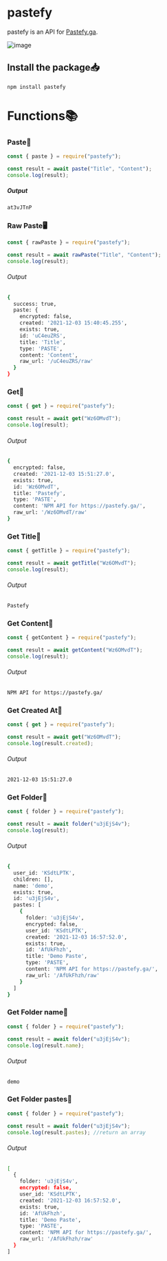 # pastefy

pastefy is an API for [Pastefy.ga](https://pastefy.ga/).

![image](https://dxkyy.kill-all.men/5hjwhGlQh.png)

## Install the package📥

```bash
npm install pastefy
```

# Functions📚

### Paste📄

```js
const { paste } = require("pastefy");

const result = await paste("Title", "Content");
console.log(result);
```

##### Output

```bash
at3vJTnP
```

### Raw Paste🖥️

```js
const { rawPaste } = require("pastefy");

const result = await rawPaste("Title", "Content");
console.log(result);
```

###### Output

```bash
{
  success: true,
  paste: {
    encrypted: false,
    created: '2021-12-03 15:40:45.255',
    exists: true,
    id: 'uC4euZRS',
    title: 'Title',
    type: 'PASTE',
    content: 'Content',
    raw_url: '/uC4euZRS/raw'
  }
}
```

### Get🔎

```js
const { get } = require("pastefy");

const result = await get("Wz6OMvdT");
console.log(result);
```

###### Output

```bash
{
  encrypted: false,
  created: '2021-12-03 15:51:27.0',
  exists: true,
  id: 'Wz6OMvdT',
  title: 'Pastefy',
  type: 'PASTE',
  content: 'NPM API for https://pastefy.ga/',
  raw_url: '/Wz6OMvdT/raw'
}
```

### Get Title🔎

```js
const { getTitle } = require("pastefy");

const result = await getTitle("Wz6OMvdT");
console.log(result);
```

###### Output

```bash
Pastefy
```

### Get Content🔎

```js
const { getContent } = require("pastefy");

const result = await getContent("Wz6OMvdT");
console.log(result);
```

###### Output

```bash
NPM API for https://pastefy.ga/
```

### Get Created At🔎

```js
const { get } = require("pastefy");

const result = await get("Wz6OMvdT");
console.log(result.created);
```

###### Output

```bash
2021-12-03 15:51:27.0
```

### Get Folder📁

```js
const { folder } = require("pastefy");

const result = await folder("u3jEjS4v");
console.log(result);
```

###### Output

```bash
{
  user_id: 'KSdtLPTK',
  children: [],
  name: 'demo',
  exists: true,
  id: 'u3jEjS4v',
  pastes: [
    {
      folder: 'u3jEjS4v',
      encrypted: false,
      user_id: 'KSdtLPTK',
      created: '2021-12-03 16:57:52.0',
      exists: true,
      id: 'AfUkFhzh',
      title: 'Demo Paste',
      type: 'PASTE',
      content: 'NPM API for https://pastefy.ga/',
      raw_url: '/AfUkFhzh/raw'
    }
  ]
}
```

### Get Folder name📁

```js
const { folder } = require("pastefy");

const result = await folder("u3jEjS4v");
console.log(result.name);
```

###### Output

```bash
demo
```

### Get Folder pastes📁

```js
const { folder } = require("pastefy");

const result = await folder("u3jEjS4v");
console.log(result.pastes); //return an array
```

###### Output

```bash
[
  {
    folder: 'u3jEjS4v',
    encrypted: false,
    user_id: 'KSdtLPTK',
    created: '2021-12-03 16:57:52.0',
    exists: true,
    id: 'AfUkFhzh',
    title: 'Demo Paste',
    type: 'PASTE',
    content: 'NPM API for https://pastefy.ga/',
    raw_url: '/AfUkFhzh/raw'
  }
]
```
